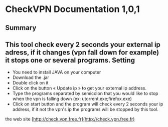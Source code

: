 CheckVPN Documentation 1,0,1
============================
Summary
-------
This tool check every 2 seconds your external ip adress, if it changes (vpn fall down for example) it stops one or several programs.
Setting
-------
- You need to install JAVA on your computer
- Download the .jar
- Double click on it
- Click on the button « Update ip » to get your external ip address.
- Type the programs separated by semicolon that you would like to stop when the vpn is falling down (ex: utorrent.exe;firefox.exe)
- Click on start button and the program will check every 2 seconds your ip address, if it not the vpn's ip the programs will be stopped by this tool.

the web site [http://check.vpn.free.fr](http://check.vpn.free.fr)